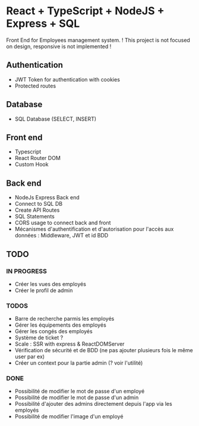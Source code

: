 # React + TypeScript + NodeJS + Express + SQL

Front End for Employees management system.
! This project is not focused on design, responsive is not implemented !

## Authentication

- JWT Token for authentication with cookies
- Protected routes

## Database

- SQL Database (SELECT, INSERT)

## Front end

- Typescript
- React Router DOM
- Custom Hook

## Back end

- NodeJs Express Back end
- Connect to SQL DB
- Create API Routes
- SQL Statements
- CORS usage to connect back and front
- Mécanismes d'authentification et d'autorisation pour l'accès aux données : Middleware, JWT et id BDD

## TODO

### IN PROGRESS

- Créer les vues des employés
- Créer le profil de admin

### TODOS

- Barre de recherche parmis les employés
- Gérer les équipements des employés
- Gérer les congés des employés
- Système de ticket ?
- Scale : SSR with express & ReactDOMServer
- Vérification de sécurité et de BDD (ne pas ajouter plusieurs fois le même user par ex)
- Créer un context pour la partie admin (? voir l'utilité)

### DONE

- Possibilité de modifier le mot de passe d'un employé
- Possibilité de modifier le mot de passe d'un admin
- Possibilité d'ajouter des admins directement depuis l'app via les employés
- Possibilité de modifier l'image d'un employé
